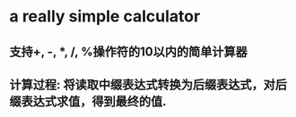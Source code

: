 # a really simple calculator
## 支持+, -, *, /, %操作符的10以内的简单计算器
## 计算过程: 将读取中缀表达式转换为后缀表达式，对后缀表达式求值，得到最终的值.
